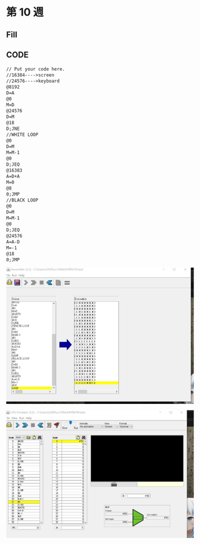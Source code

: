 # 第 10 週
## Fill
## CODE
```
// Put your code here.
//16384---->screen
//24576---->keyboard
@8192               
D=A               
@0                
M=D                
@24576
D=M
@18                  
D;JNE            
//WHITE LOOP
@0
D=M               
M=M-1                
@0              
D;JEQ           
@16383          
A=D+A                
M=0              
@8                
0;JMP           
//BLACK LOOP
@0
D=M
M=M-1
@0
D;JEQ            
@24576
A=A-D
M=-1
@18
0;JMP       
```

![Fill.png](https://github.com/zxc21949049/co109a/blob/master/h10.1.jpg)

![Fill.png](https://github.com/zxc21949049/co109a/blob/master/h10.2.jpg)
